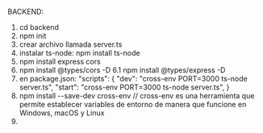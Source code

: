 BACKEND:

1. cd backend
2. npm init
3. crear archivo llamada server.ts
4. instalar ts-node: npm install ts-node
5. npm install express cors
6. npm install @types/cors -D
   6.1 npm install @types/express -D
7. en package.json: "scripts": {
   "dev": "cross-env PORT=3000 ts-node server.ts",
   "start": "cross-env PORT=3000 ts-node server.ts", }
8. npm install --save-dev cross-env // cross-env es una herramienta que permite establecer variables de entorno de manera que funcione en Windows, macOS y Linux
9.

